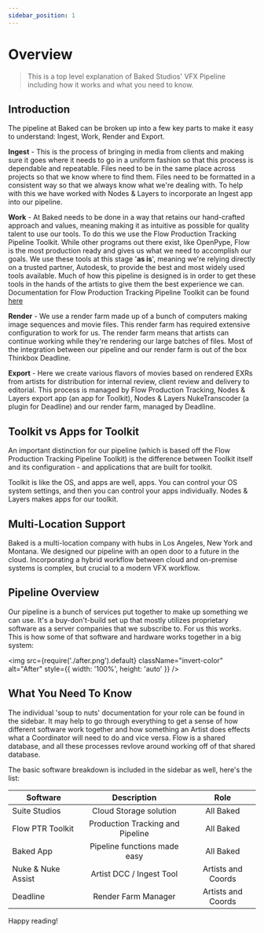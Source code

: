 ```yaml
---
sidebar_position: 1
---
```


# Overview

>This is a top level explanation of Baked Studios' VFX Pipeline including how it works and what you need to know.

## Introduction

The pipeline at Baked can be broken up into a few key parts to make it easy to understand: Ingest, Work, Render and Export.

**Ingest** - This is the process of bringing in media from clients and making sure it goes where it needs to go in a uniform fashion so that this process is dependable and repeatable. Files need to be in the same place across projects so that we know where to find them. Files need to be formatted in a consistent way so that we always know what we're dealing with. To help with this we have worked with Nodes & Layers to incorporate an Ingest app into our pipeline.

**Work** - At Baked needs to be done in a way that retains our hand-crafted approach and values, meaning making it as intuitive as possible for quality talent to use our tools. To do this we use the Flow Production Tracking Pipeline Toolkit. While other programs out there exist, like OpenPype, Flow is the most production ready and gives us what we need to accomplish our goals. We use these tools at this stage '**as is**', meaning we're relying directly on a trusted partner, Autodesk, to provide the best and most widely used tools available. Much of how this pipeline is designed is in order to get these tools in the hands of the artists to give them the best experience we can. Documentation for Flow Production Tracking Pipeline Toolkit can be found [here](https://help.autodesk.com/view/SGDEV/ENU/?guid=SG_Supervisor_Artist_sa_integrations_sa_integrations_user_guide_html#overview)

**Render** - We use a render farm made up of a bunch of computers making image sequences and movie files. This render farm has required extensive configuration to work for us. The render farm means that artists can continue working while they're rendering our large batches of files. Most of the integration between our pipeline and our render farm is out of the box Thinkbox Deadline.

**Export** - Here we create various flavors of movies based on rendered EXRs from artists for distribution for internal review, client review and delivery to editorial. This process is managed by Flow Production Tracking, Nodes & Layers export app (an app for Toolkit), Nodes & Layers NukeTranscoder (a plugin for Deadline) and our render farm, managed by Deadline.

## Toolkit vs Apps for Toolkit

An important distinction for our pipeline (which is based off the Flow Production Tracking Pipeline Toolkit) is the difference between Toolkit itself and its configuration - and applications that are built for toolkit.

Toolkit is like the OS, and apps are well, apps. You can control your OS system settings, and then you can control your apps individually. Nodes & Layers makes apps for our toolkit.

## Multi-Location Support

Baked is a multi-location company with hubs in Los Angeles, New York and Montana. We designed our pipeline with an open door to a future in the cloud. Incorporating a hybrid workflow between cloud and on-premise systems is complex, but crucial to a modern VFX workflow.

## Pipeline Overview

Our pipeline is a bunch of services put together to make up something we can use. It's a buy-don't-build set up that mostly utilizes proprietary software as a server companies that we subscribe to. For us this works. This is how some of that software and hardware works together in a big system:

<img src={require('./after.png').default} className="invert-color" alt="After" style={{ width: '100%', height: 'auto' }} />

## What You Need To Know

The individual 'soup to nuts' documentation for your role can be found in the sidebar. It may help to go through everything to get a sense of how different software work together and how something an Artist does effects what a Coordinator will need to do and vice versa. Flow is a shared database, and all these processes revlove around working off of that shared database.

The basic software breakdown is included in the sidebar as well, here's the list:

| Software          | Description                        | Role              |
|-------------------|:----------------------------------:|:-----------------:|
| Suite Studios     | Cloud Storage solution             | All Baked         |
| Flow PTR Toolkit  | Production Tracking and Pipeline   | All Baked         |
| Baked App         | Pipeline functions made easy       | All Baked         |
| Nuke & Nuke Assist| Artist DCC / Ingest Tool           | Artists and Coords|
| Deadline          | Render Farm Manager                | Artists and Coords|


Happy reading!
